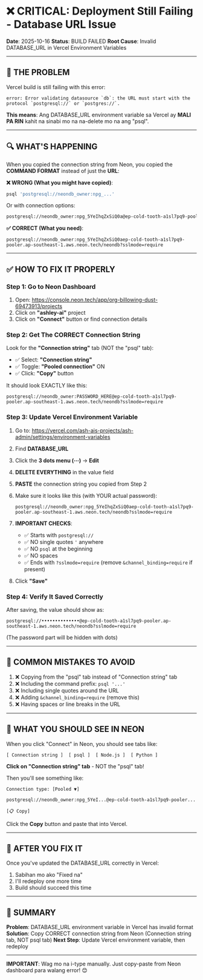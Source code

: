 # ❌ CRITICAL: Deployment Still Failing - Database URL Issue

**Date**: 2025-10-16
**Status**: BUILD FAILED
**Root Cause**: Invalid DATABASE_URL in Vercel Environment Variables

---

## 🔴 THE PROBLEM

Vercel build is still failing with this error:
```
error: Error validating datasource `db`: the URL must start with the protocol `postgresql://` or `postgres://`.
```

**This means**: Ang DATABASE_URL environment variable sa Vercel ay **MALI PA RIN** kahit na sinabi mo na na-delete mo na ang "psql".

---

## 🔍 WHAT'S HAPPENING

When you copied the connection string from Neon, you copied the **COMMAND FORMAT** instead of just the **URL**:

**❌ WRONG (What you might have copied)**:
```bash
psql 'postgresql://neondb_owner:npg_...'
```

Or with connection options:
```bash
postgresql://neondb_owner:npg_5YeIhqZxSiQ0a@ep-cold-tooth-a1sl7pq9-pooler.ap-southeast-1.aws.neon.tech/neondb?sslmode=require&channel_binding=require
```

**✅ CORRECT (What you need)**:
```
postgresql://neondb_owner:npg_5YeIhqZxSiQ0aep-cold-tooth-a1sl7pq9-pooler.ap-southeast-1.aws.neon.tech/neondb?sslmode=require
```

---

## ✅ HOW TO FIX IT PROPERLY

### Step 1: Go to Neon Dashboard

1. Open: https://console.neon.tech/app/org-billowing-dust-69473913/projects
2. Click on **"ashley-ai"** project
3. Click on **"Connect"** button or find connection details

### Step 2: Get The CORRECT Connection String

Look for the **"Connection string"** tab (NOT the "psql" tab):

- ✅ Select: **"Connection string"**
- ✅ Toggle: **"Pooled connection"** ON
- ✅ Click: **"Copy"** button

It should look EXACTLY like this:
```
postgresql://neondb_owner:PASSWORD_HERE@ep-cold-tooth-a1sl7pq9-pooler.ap-southeast-1.aws.neon.tech/neondb?sslmode=require
```

### Step 3: Update Vercel Environment Variable

1. Go to: https://vercel.com/ash-ais-projects/ash-admin/settings/environment-variables

2. Find **DATABASE_URL**

3. Click the **3 dots menu (⋯)** → **Edit**

4. **DELETE EVERYTHING** in the value field

5. **PASTE** the connection string you copied from Step 2

6. Make sure it looks like this (with YOUR actual password):
   ```
   postgresql://neondb_owner:npg_5YeIhqZxSiQ0aep-cold-tooth-a1sl7pq9-pooler.ap-southeast-1.aws.neon.tech/neondb?sslmode=require
   ```

7. **IMPORTANT CHECKS**:
   - ✅ Starts with `postgresql://`
   - ✅ NO single quotes `'` anywhere
   - ✅ NO `psql` at the beginning
   - ✅ NO spaces
   - ✅ Ends with `?sslmode=require` (remove `&channel_binding=require` if present)

8. Click **"Save"**

### Step 4: Verify It Saved Correctly

After saving, the value should show as:
```
postgresql://••••••••••••••@ep-cold-tooth-a1sl7pq9-pooler.ap-southeast-1.aws.neon.tech/neondb?sslmode=require
```

(The password part will be hidden with dots)

---

## 🚨 COMMON MISTAKES TO AVOID

1. ❌ Copying from the "psql" tab instead of "Connection string" tab
2. ❌ Including the command prefix: `psql '...'`
3. ❌ Including single quotes around the URL
4. ❌ Adding `&channel_binding=require` (remove this)
5. ❌ Having spaces or line breaks in the URL

---

## 📸 WHAT YOU SHOULD SEE IN NEON

When you click "Connect" in Neon, you should see tabs like:

```
[ Connection string ]  [ psql ]  [ Node.js ]  [ Python ]
```

**Click on "Connection string" tab** - NOT the "psql" tab!

Then you'll see something like:
```
Connection type: [Pooled ▼]

postgresql://neondb_owner:npg_5YeI...@ep-cold-tooth-a1sl7pq9-pooler...

[📋 Copy]
```

Click the **Copy** button and paste that into Vercel.

---

## 🔄 AFTER YOU FIX IT

Once you've updated the DATABASE_URL correctly in Vercel:

1. Sabihan mo ako "Fixed na"
2. I'll redeploy one more time
3. Build should succeed this time

---

## 📝 SUMMARY

**Problem**: DATABASE_URL environment variable in Vercel has invalid format
**Solution**: Copy CORRECT connection string from Neon (Connection string tab, NOT psql tab)
**Next Step**: Update Vercel environment variable, then redeploy

---

**IMPORTANT**: Wag mo na i-type manually. Just copy-paste from Neon dashboard para walang error! 😊
